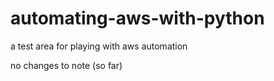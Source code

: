 # automating-aws-with-python
a test area for playing with aws automation

no changes to note (so far)
